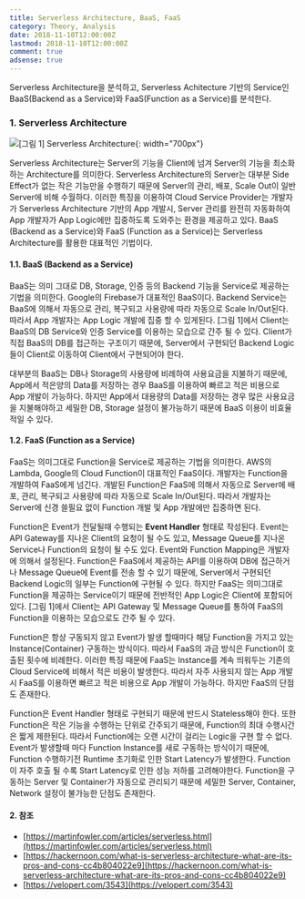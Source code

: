 ```yaml
---
title: Serverless Architecture, BaaS, FaaS
category: Theory, Analysis
date: 2018-11-10T12:00:00Z
lastmod: 2018-11-10T12:00:00Z
comment: true
adsense: true
---
```


Serverless Architecture을 분석하고, Serverless Achitecture 기반의 Service인 BaaS(Backend as a Service)와 FaaS(Function as a Service)를 분석한다.

### 1. Serverless Architecture

![[그림 1] Serverless Architecture]({{site.baseurl}}/images/theory_analysis/Serverless_Architecture_BaaS_FaaS/Serverless_Architecture.PNG){: width="700px"}

Serverless Architecture는 Server의 기능을 Client에 넘겨 Server의 기능을 최소화하는 Architecture를 의미한다. Serverless Architecture의 Server는 대부분 Side Effect가 없는 작은 기능만을 수행하기 때문에 Server의 관리, 배포, Scale Out이 일반 Server에 비해 수월하다. 이러한 특징을 이용하여 Cloud Service Provider는 개발자가 Serverless Architecture 기반의 App 개발시, Server 관리를 완전히 자동화하여 App 개발자가 App Logic에만 집중하도록 도와주는 환경을 제공하고 있다. BaaS (Backend as a Service)와 FaaS (Function as a Service)는 Serverless Architecture를 활용한 대표적인 기법이다.

#### 1.1. BaaS (Backend as a Service)

BaaS는 의미 그대로 DB, Storage, 인증 등의 Backend 기능을 Service로 제공하는 기법을 의미한다. Google의 Firebase가 대표적인 BaaS이다. Backend Service는 BaaS에 의해서 자동으로 관리, 복구되고 사용량에 따라 자동으로 Scale In/Out된다. 따라서 App 개발자는 App Logic 개발에 집중 할 수 있게된다. [그림 1]에서 Client는 BaaS의 DB Service와 인증 Service를 이용하는 모습으로 간주 될 수 있다. Client가 직접 BaaS의 DB를 접근하는 구조이기 때문에, Server에서 구현되던 Backend Logic들이 Client로 이동하여 Client에서 구현되어야 한다.

대부분의 BaaS는 DB나 Storage의 사용량에 비례하여 사용요금을 지불하기 때문에, App에서 적은양의 Data를 저장하는 경우 BaaS를 이용하여 빠르고 적은 비용으로 App 개발이 가능하다. 하지만 App에서 대용량의 Data를 저장하는 경우 많은 사용요금을 지불해야하고 세밀한 DB, Storage 설정이 불가능하기 때문에 BaaS 이용이 비효율적일 수 있다.

#### 1.2. FaaS (Function as a Service)

FaaS는 의미그대로 Function을 Service로 제공하는 기법을 의미한다. AWS의 Lambda, Google의 Cloud Function이 대표적인 FaaS이다. 개발자는 Function을 개발하여 FaaS에게 넘긴다. 개발된 Function은 FaaS에 의해서 자동으로 Server에 배포, 관리, 복구되고 사용량에 따라 자동으로 Scale In/Out된다. 따라서 개발자는 Server에 신경 쓸필요 없이 Function 개발 및 App 개발에만 집중하면 된다.

Function은 Event가 전달될때 수행되는 **Event Handler** 형태로 작성된다. Event는 API Gateway를 지나온 Client의 요청이 될 수도 있고, Message Queue를 지나온 Service나 Function의 요청이 될 수도 있다. Event와 Function Mapping은 개발자에 의해서 설정된다. Function은 FaaS에서 제공하는 API를 이용하여 DB에 접근하거나 Message Queue에 Event를 전송 할 수 있기 때문에, Server에서 구현되던 Backend Logic의 일부는 Function에 구현될 수 있다. 하지만 FaaS는 의미그대로 Function을 제공하는 Service이기 때문에 전반적인 App Logic은 Client에 포함되어 있다. [그림 1]에서 Client는 API Gateway 및 Message Queue를 통하여 FaaS의 Function을 이용하는 모습으로도 간주 될 수 있다.

Function은 항상 구동되지 않고 Event가 발생 할때마다 해당 Function을 가지고 있는 Instance(Container) 구동하는 방식이다. 따라서 FaaS의 과금 방식은 Function이 호출된 횟수에 비례한다. 이러한 특징 때문에 FaaS는 Instance를 계속 띄워두는 기존의 Cloud Service에 비해서 적은 비용이 발생한다. 따라서 자주 사용되지 않는 App 개발시 FaaS를 이용하면 빠르고 적은 비용으로 App 개발이 가능하다. 하지만 FaaS의 단점도 존재한다.

Function은 Event Handler 형태로 구현되기 때문에 반드시 Stateless해야 한다. 또한 Function은 작은 기능을 수행하는 단위로 간주되기 때문에, Function의 최대 수행시간은 짧게 제한된다. 따라서 Function에는 오랜 시간이 걸리는 Logic을 구현 할 수 없다. Event가 발생할때 마다 Function Instance를 새로 구동하는 방식이기 때문에, Function 수행하기전 Runtime 초기화로 인한 Start Latency가 발생한다. Function이 자주 호출 될 수록 Start Latency로 인한 성능 저하를 고려해야한다. Function을 구동하는 Server 및 Container가 자동으로 관리되기 때문에 세밀한 Server, Container, Network 설정이 불가능한 단점도 존재한다.

#### 2. 참조

* [https://martinfowler.com/articles/serverless.html](https://martinfowler.com/articles/serverless.html)
* [https://hackernoon.com/what-is-serverless-architecture-what-are-its-pros-and-cons-cc4b804022e9](https://hackernoon.com/what-is-serverless-architecture-what-are-its-pros-and-cons-cc4b804022e9)
* [https://velopert.com/3543](https://velopert.com/3543)
